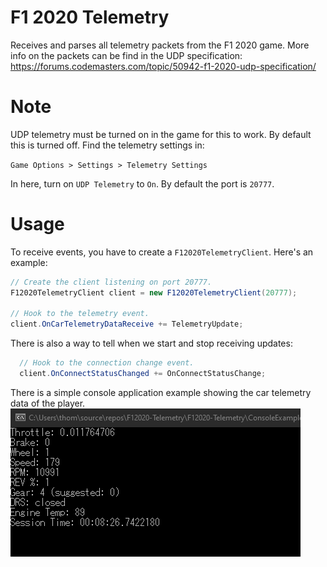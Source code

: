 # F1 2020 Telemetry 
Receives and parses all telemetry packets from the F1 2020 game.
More info on the packets can be find in the UDP specification: https://forums.codemasters.com/topic/50942-f1-2020-udp-specification/ 

# Note
UDP telemetry must be turned on in the game for this to work. By default this is turned off. Find the telemetry settings in:

`Game Options > Settings > Telemetry Settings`

In here, turn on `UDP Telemetry` to `On`. By default the port is `20777`.

# Usage
To receive events, you have to create a `F12020TelemetryClient`. Here's an example:
```C#
// Create the client listening on port 20777.
F12020TelemetryClient client = new F12020TelemetryClient(20777);

// Hook to the telemetry event.
client.OnCarTelemetryDataReceive += TelemetryUpdate;
```

There is also a way to tell when we start and stop receiving updates:
```C#
  // Hook to the connection change event.
  client.OnConnectStatusChanged += OnConnectStatusChange;
```

There is a simple console application example showing the car telemetry data of the player.
![Alt text](telemetry-example.gif?raw=true "Console example")

